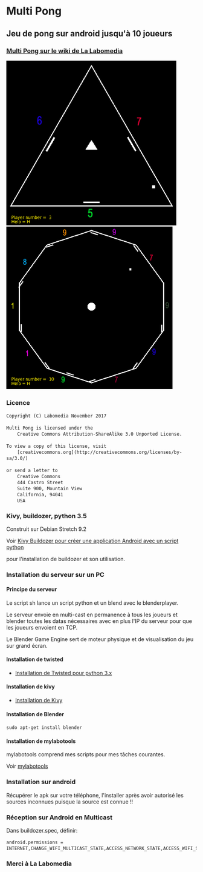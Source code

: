 # Multi Pong

## Jeu de pong sur android jusqu'à 10 joueurs


### [Multi Pong sur le wiki de La Labomedia](https://wiki.labomedia.org/index.php/Kivy_Multi_Pong)

![3 joueurs](Mpff_02.png)
![10joueurs](10players.png)

### Licence

~~~text
Copyright (C) Labomedia November 2017

Multi Pong is licensed under the
    Creative Commons Attribution-ShareAlike 3.0 Unported License.

To view a copy of this license, visit
    [creativecommons.org](http://creativecommons.org/licenses/by-sa/3.0/)

or send a letter to
    Creative Commons
    444 Castro Street
    Suite 900, Mountain View
    California, 94041
    USA
~~~

### Kivy, buildozer, python 3.5

Construit sur Debian Stretch 9.2

Voir [Kivy Buildozer pour créer une application Android avec un script python](https://wiki.labomedia.org/index.php/Kivy_Buildozer_pour_cr%C3%A9er_une_application_Android_avec_un_script_python)

pour l'installation de buildozer et son utilisation.

### Installation du serveur sur un PC

#### Principe du serveur
Le script sh lance un script python et un blend avec le blenderplayer.

Le serveur envoie en multi-cast en permanence à tous les joueurs et blender toutes les datas nécessaires avec en plus l'IP du serveur pour que les joueurs envoient en TCP.

Le Blender Game Engine sert de moteur physique et de visualisation du jeu sur grand écran.

#### Installation de twisted

* [Installation de Twisted pour python 3.x](https://wiki.labomedia.org/index.php/Installation_de_Twisted_pour_python_3.x)

#### Installation de kivy

* [Installation de Kivy](https://wiki.labomedia.org/index.php/2_Kivy:_Installation)

#### Installation de Blender

~~~text
sudo apt-get install blender
~~~

#### Installation de mylabotools

mylabotools comprend mes scripts pour mes tâches courantes.

Voir  [mylabotools](https://github.com/sergeLabo/mylabotools)

### Installation sur android
Récupérer le apk sur votre téléphone, l'installer après avoir autorisé les sources inconnues puisque la source est connue !!

### Réception sur Android en Multicast

Dans buildozer.spec, définir:

~~~text
android.permissions = INTERNET,CHANGE_WIFI_MULTICAST_STATE,ACCESS_NETWORK_STATE,ACCESS_WIFI_STATE
~~~


### Merci à La Labomedia
